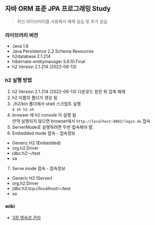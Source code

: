 ## 자바 ORM 표준 JPA 프로그래밍 Study

> 최신 라이브러리를 사용해서 예제 실습 및 추가 실습


### 라이브러리 버전
- Java 1.8
- Java Persistence 2.2 Schema Resources
- h2database 2.1.214
- hibernate-entitymanager 5.6.10.Final
- h2 Version 2.1.214 (2022-06-13)


### h2 실행 방법
1. h2 Version 2.1.214 (2022-06-13) 다운로드 받은 뒤 압축 해제
2. h2 이름의 폴더가 생성 됨
3. ./h2/bin 폴더에서 shell 스크립트 실행  
`$ sh h2.sh`
4. browser 에 h2 console 이 실행 됨  
만약 실행되지 않으면 browser에서  `http://localhost:8082/login.do` 접속
5. ServerMode로 실행하려면 두번 접속해야 함. 
6. Embedded mode 접속 - 접속정보
- Generic H2 (Embedded)
- org.h2.Driver
- jdbc:h2:~/test
- sa 
7. Serve mode 접속 - 접속정보
- Generic H2 (Server)
- org.h2.Driver
- jdbc:h2:tcp://localhost/~/test
- sa 

### wiki
- [3장 영속성 관리](https://github.com/ixtears23/orm-study/wiki/3%EC%9E%A5-%EC%98%81%EC%86%8D%EC%84%B1-%EA%B4%80%EB%A6%AC)
